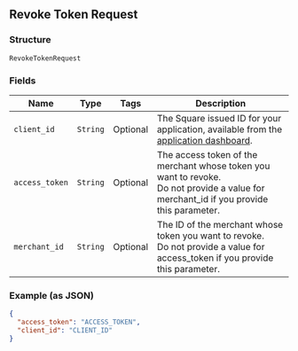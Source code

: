 ## Revoke Token Request

### Structure

`RevokeTokenRequest`

### Fields

| Name | Type | Tags | Description |
|  --- | --- | --- | --- |
| `client_id` | `String` | Optional | The Square issued ID for your application, available from the<br>[application dashboard](https://connect.squareup.com/apps). |
| `access_token` | `String` | Optional | The access token of the merchant whose token you want to revoke.<br>Do not provide a value for merchant_id if you provide this parameter. |
| `merchant_id` | `String` | Optional | The ID of the merchant whose token you want to revoke.<br>Do not provide a value for access_token if you provide this parameter. |

### Example (as JSON)

```json
{
  "access_token": "ACCESS_TOKEN",
  "client_id": "CLIENT_ID"
}
```

